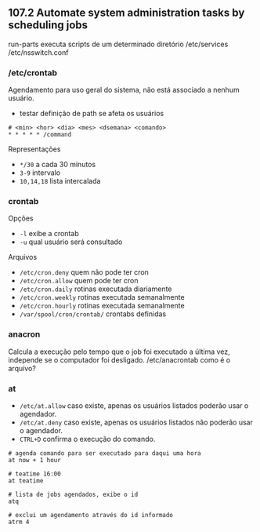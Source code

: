 ## 107.2 Automate system administration tasks by scheduling jobs

run-parts executa scripts de um determinado diretório
/etc/services
/etc/nsswitch.conf

### /etc/crontab

Agendamento para uso geral do sistema, não está associado a nenhum usuário.

* testar definição de path se afeta os usuários

```shell
# <min> <hor> <dia> <mes> <dsemana> <comando>
* * * * * /command
```

Representações
* `*/30` a cada 30 minutos
* `3-9` intervalo
* `10,14,18` lista intercalada

### crontab
Opções
* `-l` exibe a crontab
* `-u` qual usuário será consultado

Arquivos
* `/etc/cron.deny` quem não pode ter cron
* `/etc/cron.allow` quem pode ter cron
* `/etc/cron.daily` rotinas executada diariamente
* `/etc/cron.weekly` rotinas executada semanalmente
* `/etc/cron.hourly` rotinas executada semanalmente
* `/var/spool/cron/crontab/` crontabs definidas

### anacron
Calcula a execução pelo tempo que o job foi executado a última vez, independe se o computador foi desligado.
/etc/anacrontab como é o arquivo?

### at

* `/etc/at.allow` caso existe, apenas os usuários listados poderão usar o agendador.
* `/etc/at.deny` caso existe, apenas os usuários listados não poderão usar o agendador.
* `CTRL+D` confirma o execução do comando.

```shell
# agenda comando para ser executado para daqui uma hora
at now + 1 hour

# teatime 16:00
at teatime

# lista de jobs agendados, exibe o id
atq

# exclui um agendamento através do id informado
atrm 4
```
